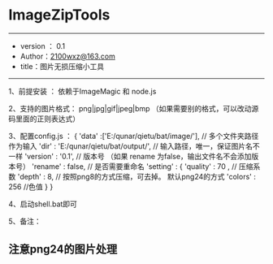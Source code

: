 ImageZipTools
=============
******************************************************************************************
*	version ： 0.1
*	Author：2100wxz@163.com
*	title：图片无损压缩小工具
******************************************************************************************

1、前提安装 ：
依赖于ImageMagic 和 node.js

2、支持的图片格式：
png|jpg|gif|jpeg|bmp
（如果需要别的格式，可以改动源码里面的正则表达式）

3、配置config.js ： 
{
	'data' :['E:/qunar/qietu/bat/image/'],  // 多个文件夹路径作为输入
	'dir' : 'E:/qunar/qietu/bat/output/', // 输入路径，唯一，保证图片名不一样
	'version' : '0.1', // 版本号 （如果 rename 为false，输出文件名不会添加版本号）
	'rename' : false, // 是否需要重命名
	'setting' : {
		'quality' : 70 , // 压缩系数
		'depth' : 8,    // 按照png8的方式压缩，可去掉。 默认png24的方式
		'colors' : 256  //色值
	}
}


4、启动shell.bat即可

5、备注：
## 注意png24的图片处理




